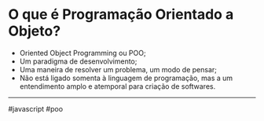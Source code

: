 # O que é Programação Orientado a Objeto?
- Oriented Object Programming ou POO;
- Um paradigma de desenvolvimento;
- Uma maneira de resolver um problema, um modo de pensar;
- Não está ligado somenta à linguagem de programação, mas a um entendimento amplo e atemporal para criação de softwares.
---
#javascript #poo
